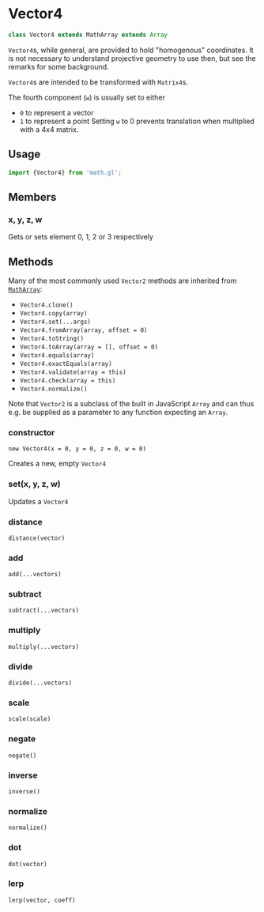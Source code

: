 # Vector4

```js
class Vector4 extends MathArray extends Array
```

`Vector4`s, while general, are provided to hold "homogenous" coordinates. It is not necessary to understand projective geometry to use then, but see the remarks for some background.

`Vector4`s are intended to be transformed with `Matrix4`s.

The fourth component (`w`) is usually set to either
- `0` to represent a vector
- `1` to represent a point
Setting `w` to 0 prevents translation when multiplied with a 4x4 matrix.

## Usage

```js
import {Vector4} from 'math.gl';
```

## Members

### x, y, z, w

Gets or sets element 0, 1, 2 or 3 respectively


## Methods

Many of the most commonly used `Vector2` methods are inherited from [`MathArray`](./docs/api-reference/math-array.md):

* `Vector4.clone()`
* `Vector4.copy(array)`
* `Vector4.set(...args)`
* `Vector4.fromArray(array, offset = 0)`
* `Vector4.toString()`
* `Vector4.toArray(array = [], offset = 0)`
* `Vector4.equals(array)`
* `Vector4.exactEquals(array)`
* `Vector4.validate(array = this)`
* `Vector4.check(array = this)`
* `Vector4.normalize()`

Note that `Vector2` is a subclass of the built in JavaScript `Array` and can thus e.g. be supplied as a parameter to any function expecting an `Array`.


### constructor

`new Vector4(x = 0, y = 0, z = 0, w = 0)`

Creates a new, empty `Vector4`

### set(x, y, z, w)

Updates a `Vector4`


### distance

`distance(vector)`


### add

`add(...vectors)`


### subtract

`subtract(...vectors)`


### multiply

`multiply(...vectors)`


### divide

`divide(...vectors)`


### scale

`scale(scale)`


### negate
`negate()`


### inverse
`inverse()`


### normalize
`normalize()`


### dot

`dot(vector)`


### lerp

`lerp(vector, coeff)`

